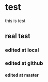 # test
this is test

## real test


### edited at local
### edited at github

#### edited at master
